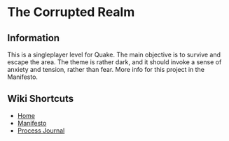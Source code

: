 # The Corrupted Realm

## Information
This is a singleplayer level for Quake. The main objective is to survive and escape the area. The theme is rather dark, and it should invoke a sense of anxiety and tension, rather than fear. More info for this project in the Manifesto.

## Wiki Shortcuts
* [Home](https://github.com/Sebp23/corrupt-realm-project/wiki)
* [Manifesto](https://github.com/Sebp23/corrupt-realm-project/wiki/Manifesto)
* [Process Journal](https://github.com/Sebp23/corrupt-realm-project/wiki/Process-Journal)
